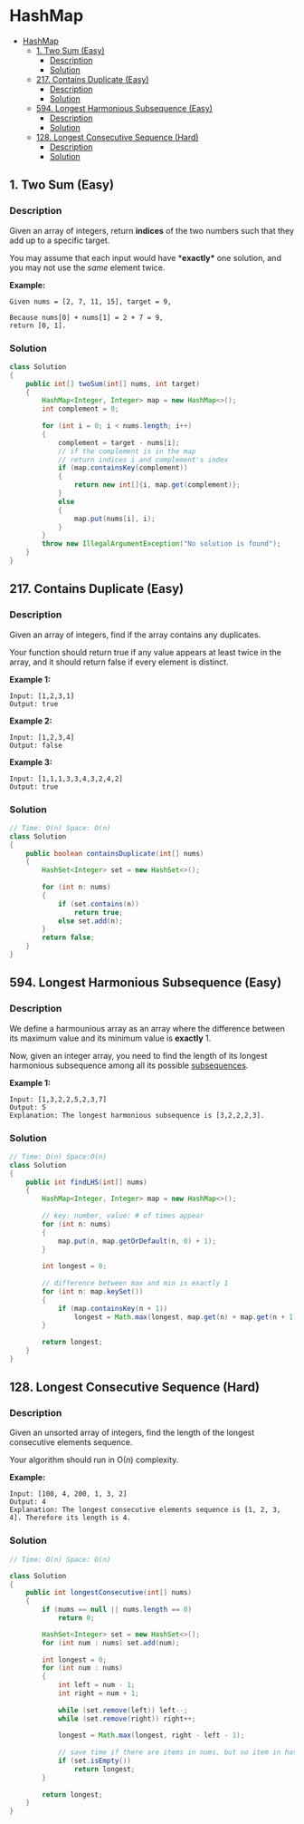 # HashMap
<a id="markdown-HashMap" name="HashMap"></a>
<!-- TOC -->

- [HashMap](#hashmap)
  - [1. Two Sum (Easy)](#1-two-sum-easy)
    - [Description](#description)
    - [Solution](#solution)
  - [217. Contains Duplicate (Easy)](#217-contains-duplicate-easy)
    - [Description](#description-1)
    - [Solution](#solution-1)
  - [594. Longest Harmonious Subsequence (Easy)](#594-longest-harmonious-subsequence-easy)
    - [Description](#description-2)
    - [Solution](#solution-2)
  - [128. Longest Consecutive Sequence (Hard)](#128-longest-consecutive-sequence-hard)
    - [Description](#description-3)
    - [Solution](#solution-3)

<!-- /TOC -->
## 1. Two Sum (Easy)
<a id="markdown-Two%20Sum%20(Easy)" name="Two%20Sum%20(Easy)"></a>

### Description
<a id="markdown-Description" name="Description"></a>

Given an array of integers, return **indices** of the two numbers such that they add up to a specific target.

You may assume that each input would have ***exactly\*** one solution, and you may not use the *same* element twice.

**Example:**

```
Given nums = [2, 7, 11, 15], target = 9,

Because nums[0] + nums[1] = 2 + 7 = 9,
return [0, 1].
```

### Solution
<a id="markdown-Solution" name="Solution"></a>

```java
class Solution 
{
    public int[] twoSum(int[] nums, int target) 
    {
        HashMap<Integer, Integer> map = new HashMap<>();
        int complement = 0;
        
        for (int i = 0; i < nums.length; i++)
        {
            complement = target - nums[i];
            // if the complement is in the map
            // return indices i and complement's index
            if (map.containsKey(complement))
            {
                return new int[]{i, map.get(complement)};
            }
            else 
            {
                map.put(nums[i], i);
            }
        }
        throw new IllegalArgumentException("No solution is found"); 
    }
}
```

## 217. Contains Duplicate (Easy)
<a id="markdown-Contains%20Duplicate%20(Easy)" name="Contains%20Duplicate%20(Easy)"></a>

### Description
<a id="markdown-Description" name="Description"></a>

Given an array of integers, find if the array contains any duplicates.

Your function should return true if any value appears at least twice in the array, and it should return false if every element is distinct.

**Example 1:**

```
Input: [1,2,3,1]
Output: true
```

**Example 2:**

```
Input: [1,2,3,4]
Output: false
```

**Example 3:**

```
Input: [1,1,1,3,3,4,3,2,4,2]
Output: true
```

### Solution
<a id="markdown-Solution" name="Solution"></a>

```java
// Time: O(n) Space: O(n)
class Solution 
{
    public boolean containsDuplicate(int[] nums) 
    {
        HashSet<Integer> set = new HashSet<>();
        
        for (int n: nums)
        {
            if (set.contains(n)) 
                return true;
            else set.add(n);   
        }
        return false;
    }
}
```

## 594. Longest Harmonious Subsequence (Easy)
<a id="markdown-Longest%20Harmonious%20Subsequence%20(Easy)" name="Longest%20Harmonious%20Subsequence%20(Easy)"></a>

### Description
<a id="markdown-Description" name="Description"></a>

We define a harmounious array as an array where the difference between its maximum value and its minimum value is **exactly** 1.

Now, given an integer array, you need to find the length of its longest harmonious subsequence among all its possible [subsequences](https://en.wikipedia.org/wiki/Subsequence).

**Example 1:**

```
Input: [1,3,2,2,5,2,3,7]
Output: 5
Explanation: The longest harmonious subsequence is [3,2,2,2,3].
```

### Solution
<a id="markdown-Solution" name="Solution"></a>

```java
// Time: O(n) Space:O(n)
class Solution 
{
    public int findLHS(int[] nums) 
    {
        HashMap<Integer, Integer> map = new HashMap<>();
        
        // key: number, value: # of times appear
        for (int n: nums)
        {
            map.put(n, map.getOrDefault(n, 0) + 1);
        }
        
        int longest = 0;
        
        // difference between max and min is exactly 1
        for (int n: map.keySet())
        {
            if (map.containsKey(n + 1))
                longest = Math.max(longest, map.get(n) + map.get(n + 1));
        }
        
        return longest;
    }
}
```

## 128. Longest Consecutive Sequence (Hard)
<a id="markdown-Longest%20Consecutive%20Sequence%20(Hard)" name="Longest%20Consecutive%20Sequence%20(Hard)"></a>

### Description
<a id="markdown-Description" name="Description"></a>

Given an unsorted array of integers, find the length of the longest consecutive elements sequence.

Your algorithm should run in O(*n*) complexity.

**Example:**

```
Input: [100, 4, 200, 1, 3, 2]
Output: 4
Explanation: The longest consecutive elements sequence is [1, 2, 3, 4]. Therefore its length is 4.
```

### Solution
<a id="markdown-Solution" name="Solution"></a>

```java
// Time: O(n) Space: O(n)

class Solution 
{
    public int longestConsecutive(int[] nums) 
    {
        if (nums == null || nums.length == 0) 
            return 0;

        HashSet<Integer> set = new HashSet<>(); 
        for (int num : nums) set.add(num);
      
        int longest = 0;
        for (int num : nums) 
        {
            int left = num - 1;
            int right = num + 1;
            
            while (set.remove(left)) left--;
            while (set.remove(right)) right++;
            
            longest = Math.max(longest, right - left - 1);
           
            // save time if there are items in nums, but no item in hashset.
            if (set.isEmpty()) 
                return longest;
        }
        
        return longest;
    }
}
```

